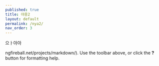```yaml
---
published: true
title: 야옹2
layout: default
permalink: /nya2/
nav_order: 3
---
```

으ㅏ아아

ngfireball.net/projects/markdown/). Use the toolbar above, or click the **?** button for formatting help.
